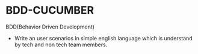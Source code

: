 # BDD-CUCUMBER

BDD(Behavior Driven Development)<br>
<ul><li> Write an user scenarios in simple english language which is understand by tech and non tech team members.</li></ul>
  
